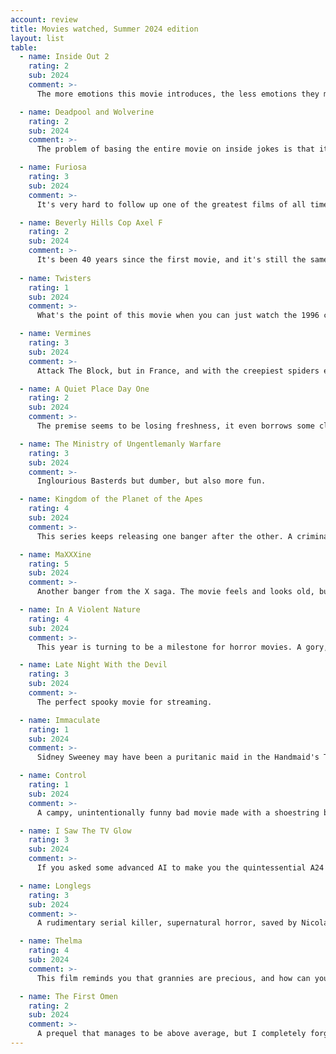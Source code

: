 ```yaml
---
account: review
title: Movies watched, Summer 2024 edition
layout: list
table:
  - name: Inside Out 2
    rating: 2
    sub: 2024
    comment: >-
      The more emotions this movie introduces, the less emotions they make me feel.

  - name: Deadpool and Wolverine
    rating: 2
    sub: 2024
    comment: >-
      The problem of basing the entire movie on inside jokes is that it leaves a lot of people out of them, and it may age badly in the future.

  - name: Furiosa
    rating: 3
    sub: 2024
    comment: >-
      It's very hard to follow up one of the greatest films of all time.

  - name: Beverly Hills Cop Axel F
    rating: 2
    sub: 2024
    comment: >-
      It's been 40 years since the first movie, and it's still the same old dog doing same old tricks.
      
  - name: Twisters
    rating: 1
    sub: 2024
    comment: >-
      What's the point of this movie when you can just watch the 1996 classic?

  - name: Vermines
    rating: 3
    sub: 2024
    comment: >-
      Attack The Block, but in France, and with the creepiest spiders ever put on film.

  - name: A Quiet Place Day One
    rating: 2
    sub: 2024
    comment: >-
      The premise seems to be losing freshness, it even borrows some clichés from zombie movies.

  - name: The Ministry of Ungentlemanly Warfare
    rating: 3
    sub: 2024
    comment: >-
      Inglourious Basterds but dumber, but also more fun.

  - name: Kingdom of the Planet of the Apes
    rating: 4
    sub: 2024
    comment: >-
      This series keeps releasing one banger after the other. A criminally underrated sci-fi masterpiece.

  - name: MaXXXine
    rating: 5
    sub: 2024
    comment: >-
      Another banger from the X saga. The movie feels and looks old, but the lack of gratuituous boobs breaks the immersion.

  - name: In A Violent Nature
    rating: 4
    sub: 2024
    comment: >-
      This year is turning to be a milestone for horror movies. A gory, gruesome update of the slasher sub-genre.

  - name: Late Night With the Devil
    rating: 3
    sub: 2024
    comment: >-
      The perfect spooky movie for streaming.

  - name: Immaculate
    rating: 1
    sub: 2024
    comment: >-
      Sidney Sweeney may have been a puritanic maid in the Handmaid's Tale, but she's not a believable horror-movie nun.

  - name: Control
    rating: 1
    sub: 2024
    comment: >-
      A campy, unintentionally funny bad movie made with a shoestring budget. I'd watch it again as a play.

  - name: I Saw The TV Glow
    rating: 3
    sub: 2024
    comment: >-
      If you asked some advanced AI to make you the quintessential A24 movie, it will come up with something like this.

  - name: Longlegs
    rating: 3
    sub: 2024
    comment: >-
      A rudimentary serial killer, supernatural horror, saved by Nicolas Cage in drag.

  - name: Thelma
    rating: 4
    sub: 2024
    comment: >-
      This film reminds you that grannies are precious, and how can you argue with that?

  - name: The First Omen
    rating: 2
    sub: 2024
    comment: >-
      A prequel that manages to be above average, but I completely forgot about it after a watch.
---
```

